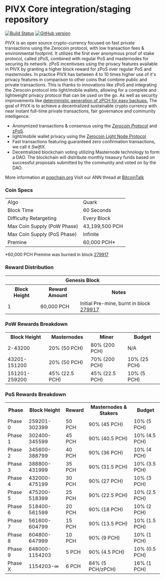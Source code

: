 PIVX Core integration/staging repository
=====================================

[![Build Status](https://travis-ci.org/POPCHAIN-Project/POPCHAIN.svg?branch=master)](https://travis-ci.org/POPCHAIN-Project/POPCHAIN) [![GitHub version](https://badge.fury.io/gh/POPCHAIN-Project%2FPOPCHAIN.svg)](https://badge.fury.io/gh/POPCHAIN-Project%2FPOPCHAIN)

PIVX is an open source crypto-currency focused on fast private transactions using the Zerocoin protocol, with low transaction fees & environmental footprint.  It utilizes the first ever anonymous proof of stake protocol, called zPoS, combined with regular PoS and masternodes for securing its network. zPoS incentivises using the privacy features available in PIVX by granting a higher block reward for zPoS over regular PoS and masternodes. In practice PIVX has between 4 to 10 times higher use of it's privacy features in comparison to other coins that combine public and private transactions. This is thanks to innovations like zPoS and integrating the Zerocoin protocol into light/mobile wallets, allowing for a complete and lightweight privacy protocol that can be used on the go. As well as security improvements like [deterministic generation of zPCH for easy backups.](https://www.reddit.com/r/popchain/comments/8gbjf7/how_to_use_deterministic_zerocoin_generation/)
The goal of PIVX is to achieve a decentralized sustainable crypto currency with near instant full-time private transactions, fair governance and community intelligence.
- Anonymized transactions & consensus using the [_Zerocoin Protocol_](http://www.popchain.org/zpch) and [zPoS](https://popchain.org/zpos/).
- light/mobile wallet privacy using the [Zerocoin Light Node Protocol](https://popchain.org/wp-content/uploads/2018/11/Zerocoin_Light_Node_Protocol.pdf)
- Fast transactions featuring guaranteed zero confirmation transactions, we call it _SwiftX_.
- Decentralized blockchain voting utilizing Masternode technology to form a DAO. The blockchain will distribute monthly treasury funds based on successful proposals submitted by the community and voted on by the DAO.

More information at [popchain.org](http://www.popchain.org) Visit our ANN thread at [BitcoinTalk](http://www.bitcointalk.org/index.php?topic=1262920)

### Coin Specs
<table>
<tr><td>Algo</td><td>Quark</td></tr>
<tr><td>Block Time</td><td>60 Seconds</td></tr>
<tr><td>Difficulty Retargeting</td><td>Every Block</td></tr>
<tr><td>Max Coin Supply (PoW Phase)</td><td>43,199,500 PCH</td></tr>
<tr><td>Max Coin Supply (PoS Phase)</td><td>Infinite</td></tr>
<tr><td>Premine</td><td>60,000 PCH*</td></tr>
</table>

*60,000 PCH Premine was burned in block [279917](http://www.presstab.pw/phpexplorer/POPCHAIN/block.php?blockhash=206d9cfe859798a0b0898ab00d7300be94de0f5469bb446cecb41c3e173a57e0)

### Reward Distribution

<table>
<th colspan=4>Genesis Block</th>
<tr><th>Block Height</th><th>Reward Amount</th><th>Notes</th></tr>
<tr><td>1</td><td>60,000 PCH</td><td>Initial Pre-mine, burnt in block <a href="http://www.presstab.pw/phpexplorer/POPCHAIN/block.php?blockhash=206d9cfe859798a0b0898ab00d7300be94de0f5469bb446cecb41c3e173a57e0">279917</a></td></tr>
</table>

### PoW Rewards Breakdown

<table>
<th>Block Height</th><th>Masternodes</th><th>Miner</th><th>Budget</th>
<tr><td>2-43200</td><td>20% (50 PCH)</td><td>80% (200 PCH)</td><td>N/A</td></tr>
<tr><td>43201-151200</td><td>20% (50 PCH)</td><td>70% (200 PCH)</td><td>10% (25 PCH)</td></tr>
<tr><td>151201-259200</td><td>45% (22.5 PCH)</td><td>45% (22.5 PCH)</td><td>10% (5 PCH)</td></tr>
</table>

### PoS Rewards Breakdown

<table>
<th>Phase</th><th>Block Height</th><th>Reward</th><th>Masternodes & Stakers</th><th>Budget</th>
<tr><td>Phase 0</td><td>259201-302399</td><td>50 PCH</td><td>90% (45 PCH)</td><td>10% (5 PCH)</td></tr>
<tr><td>Phase 1</td><td>302400-345599</td><td>45 PCH</td><td>90% (40.5 PCH)</td><td>10% (4.5 PCH)</td></tr>
<tr><td>Phase 2</td><td>345600-388799</td><td>40 PCH</td><td>90% (36 PCH)</td><td>10% (4 PCH)</td></tr>
<tr><td>Phase 3</td><td>388800-431999</td><td>35 PCH</td><td>90% (31.5 PCH)</td><td>10% (3.5 PCH)</td></tr>
<tr><td>Phase 4</td><td>432000-475199</td><td>30 PCH</td><td>90% (27 PCH)</td><td>10% (3 PCH)</td></tr>
<tr><td>Phase 5</td><td>475200-518399</td><td>25 PCH</td><td>90% (22.5 PCH)</td><td>10% (2.5 PCH)</td></tr>
<tr><td>Phase 6</td><td>518400-561599</td><td>20 PCH</td><td>90% (18 PCH)</td><td>10% (2 PCH)</td></tr>
<tr><td>Phase 7</td><td>561600-604799</td><td>15 PCH</td><td>90% (13.5 PCH)</td><td>10% (1.5 PCH)</td></tr>
<tr><td>Phase 8</td><td>604800-647999</td><td>10 PCH</td><td>90% (9 PCH)</td><td>10% (1 PCH)</td></tr>
<tr><td>Phase 9</td><td>648000-1154203</td><td>5 PCH</td><td>90% (4.5 PCH)</td><td>10% (0.5 PCH)</td></tr>
<tr><td>Phase X</td><td>1154203-∞</td><td>6 PCH</td><td>84% (5 PCH/zPCH)</td><td>16% (1 PCH)</td></tr>
</table>

